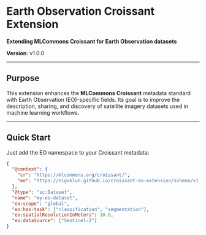 # Earth Observation Croissant Extension

**Extending MLCommons Croissant for Earth Observation datasets**

**Version**: v1.0.0

---

##  Purpose

This extension enhances the **MLCommons Croissant** metadata standard with Earth Observation (EO)-specific fields. Its goal is to improve the description, sharing, and discovery of satellite imagery datasets used in machine learning workflows.

---

##  Quick Start

Just add the EO namespace to your Croissant metadata:

```json
{
  "@context": {
    "cr": "https://mlcommons.org/croissant/",
    "eo": "https://zigaklun.github.io/croissant-eo-extension/schema/v1.0.0/"
  },
  "@type": "sc:Dataset",
  "name": "my-eo-dataset",
  "eo:scope": "global",
  "eo:has-task": ["classification", "segmentation"],
  "eo:spatialResolutionInMeters": 10.0,
  "eo:dataSource": ["Sentinel-2"]
}
